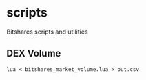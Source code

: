 # scripts
Bitshares scripts and utilities

## DEX Volume

`lua < bitshares_market_volume.lua > out.csv`
